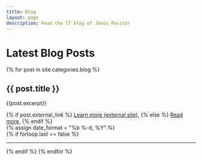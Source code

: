 ```yaml
---
title: Blog
layout: page
description: Read the IT blog of Janos Pasztor
---
```

<div class="container-block">
    <h1 class="text-center">Latest Blog Posts</h1>
</div>
{% for post in site.categories.blog %}
<div class="container-block">
    <h2>{{ post.title }}</h2>
    <p class="mt mb excerpt">{{post.excerpt}}</p>
    <div class="mt mb">
        {% if post.external_link %}
            <a href="{{post.external_link}}" class="btn learnmore">Learn more (external site) <img src="{% base64 /assets/diagonal-arrow.svg %}" alt="" class="icon" /></a>
        {% else %}
            <a href="{{post.url}}" class="btn learnmore">Read more <img src="{% base64 /assets/right-arrow.svg %}" alt="" class="icon" /></a>
        {% endif %}
    </div>
    {% assign date_format = "%b %-d, %Y" %}
    <script type="application/ld+json">
    {
      "@context":"http://schema.org",
      "@type":"BlogPosting",
      "title": "{{ post.title | escape }}",
      "datePublished": "{{ post.date | date: date_format }}",
      "url": "{{post.url|absolute_url}}",
      "author": {
        "@type": "Person",
        "name": "Janos Pasztor",
        "url": "https://pasztor.at/"
      }
    }
    </script>
</div>
{% if forloop.last == false %}
<hr />
{% endif %}
{% endfor %}
